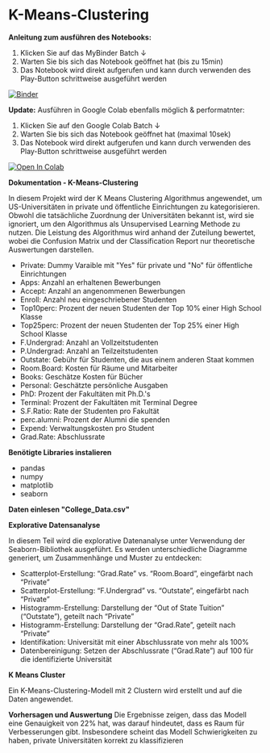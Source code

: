 # K-Means-Clustering

**Anleitung zum ausführen des Notebooks:**
1. Klicken Sie auf das MyBinder Batch ↓
2. Warten Sie bis sich das Notebook geöffnet hat (bis zu 15min)
3. Das Notebook wird direkt aufgerufen und kann durch verwenden des Play-Button schrittweise ausgeführt werden

[![Binder](https://mybinder.org/badge_logo.svg)](https://mybinder.org/v2/gh/MichaelFranLu/Logistic-Regression/master?labpath=3-Logistische_Regression_Projekt-Loesung.ipynb)

**Update:**
Ausführen in Google Colab ebenfalls möglich & performatnter:
1. Klicken Sie auf den Google Colab Batch ↓
2. Warten Sie bis sich das Notebook geöffnet hat (maximal 10sek)
3. Das Notebook wird direkt aufgerufen und kann durch verwenden des Play-Button schrittweise ausgeführt werden

<a target="_blank" href="https://colab.research.google.com/github/MichaelFranLu/K-Means-Clustering/blob/main/3-K_Means_Clustering_Projekt-Loesung.ipynb">
  <img src="https://colab.research.google.com/assets/colab-badge.svg" alt="Open In Colab"/>
</a>


**Dokumentation - K-Means-Clustering**

In diesem Projekt wird der K Means Clustering Algorithmus angewendet, um US-Universitäten in private und öffentliche Einrichtungen zu kategorisieren. Obwohl die tatsächliche Zuordnung der Universitäten bekannt ist, wird sie ignoriert, um den Algorithmus als Unsupervised Learning Methode zu nutzen. Die Leistung des Algorithmus wird anhand der Zuteilung bewertet, wobei die Confusion Matrix und der Classification Report nur theoretische Auswertungen darstellen.
- Private: Dummy Varaible mit "Yes" für private und "No" für öffentliche Einrichtungen
- Apps: Anzahl an erhaltenen Bewerbungen
- Accept: Anzahl an angenommenen Bewerbungen
- Enroll: Anzahl neu eingeschriebener Studenten
- Top10perc: Prozent der neuen Studenten der Top 10% einer High School Klasse
- Top25perc: Prozent der neuen Studenten der Top 25% einer High School Klasse
- F.Undergrad: Anzahl an Vollzeitstudenten
- P.Undergrad: Anzahl an Teilzeitstudenten
- Outstate: Gebühr für Studenten, die aus einem anderen Staat kommen
- Room.Board: Kosten für Räume und Mitarbeiter
- Books: Geschätze Kosten für Bücher
- Personal: Geschätzte persönliche Ausgaben
- PhD: Prozent der Fakultäten mit Ph.D.'s
- Terminal: Prozent der Fakultäten mit Terminal Degree
- S.F.Ratio: Rate der Studenten pro Fakultät
- perc.alumni: Prozent der Alumni die spenden
- Expend: Verwaltungskosten pro Student
- Grad.Rate: Abschlussrate


**Benötigte Libraries instalieren**
- pandas
- numpy
- matplotlib
- seaborn

**Daten einlesen "College_Data.csv"**


**Explorative Datensanalyse**

In diesem Teil wird die explorative Datenanalyse unter Verwendung der Seaborn-Bibliothek ausgeführt. Es werden unterschiedliche Diagramme generiert, um Zusammenhänge und Muster zu entdecken:
- Scatterplot-Erstellung: “Grad.Rate” vs. “Room.Board”, eingefärbt nach “Private”
- Scatterplot-Erstellung: “F.Undergrad” vs. “Outstate”, eingefärbt nach “Private”
- Histogramm-Erstellung: Darstellung der “Out of State Tuition” (“Outstate”), geteilt nach “Private”
- Histogramm-Erstellung: Darstellung der “Grad.Rate”, geteilt nach “Private”
- Identifikation: Universität mit einer Abschlussrate von mehr als 100%
- Datenbereinigung: Setzen der Abschlussrate (“Grad.Rate”) auf 100 für die identifizierte Universität


**K Means Cluster**

Ein K-Means-Clustering-Modell mit 2 Clustern wird erstellt und auf die Daten angewendet.

**Vorhersagen und Auswertung**
Die Ergebnisse zeigen, dass das Modell eine Genauigkeit von 22% hat, was darauf hindeutet, dass es Raum für Verbesserungen gibt. Insbesondere scheint das Modell Schwierigkeiten zu haben, private Universitäten korrekt zu klassifizieren
